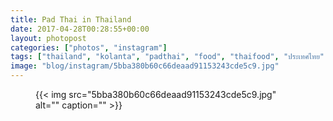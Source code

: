 ```yaml
---
title: Pad Thai in Thailand
date: 2017-04-28T00:28:55+00:00
layout: photopost
categories: ["photos", "instagram"]
tags: ["thailand", "kolanta", "padthai", "food", "thaifood", "ประเทศไทย", "เกาะลันตา", "lemongrass"]
image: "blog/instagram/5bba380b60c66deaad91153243cde5c9.jpg"
---
```


<figure class="photo photo--square">
  {{< img src="5bba380b60c66deaad91153243cde5c9.jpg" alt="" caption="" >}}

</figure>



